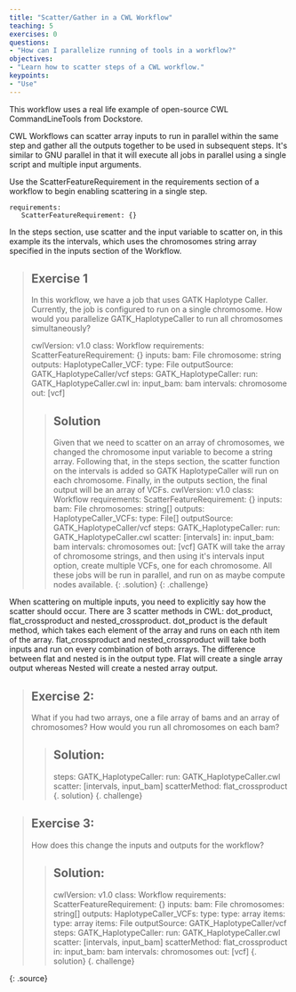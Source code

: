 ```yaml
---
title: "Scatter/Gather in a CWL Workflow"
teaching: 5
exercises: 0
questions:
- "How can I parallelize running of tools in a workflow?"
objectives:
- "Learn how to scatter steps of a CWL workflow."
keypoints:
- "Use"
---
```

This workflow uses a real life example of open-source CWL CommandLineTools from Dockstore.

CWL Workflows can scatter array inputs to run in parallel within the same step and gather all the outputs together to be used in subsequent steps. It's similar to GNU parallel in that it will execute all jobs in parallel using a single script and multiple input arguments.

Use the ScatterFeatureRequirement in the requirements section of a workflow to begin enabling scattering in a single step.

~~~
requirements:
   ScatterFeatureRequirement: {}
~~~

In the steps section, use scatter and the input variable to scatter on, in this example its the intervals, which uses the chromosomes string array specified in the inputs section of the Workflow.

> ## Exercise 1
>
> In this workflow, we have a job that uses GATK Haplotype Caller. Currently, the job is configured to run on a single chromosome. How would you parallelize GATK_HaplotypeCaller to run all chromosomes simultaneously?
> 
> cwlVersion: v1.0
> class: Workflow
> requirements:
>    ScatterFeatureRequirement: {}
> inputs:
>    bam: File
>    chromosome: string
> outputs:
>   HaplotypeCaller_VCF:
>     type: File
>     outputSource: GATK_HaplotypeCaller/vcf
> steps:
>   GATK_HaplotypeCaller:
>     run: GATK_HaplotypeCaller.cwl
>     in:
>       input_bam: bam
>       intervals: chromosome
>     out: [vcf]
>
> > ## Solution
> > Given that we need to scatter on an array of chromosomes, we changed the chromosome input variable to become a string array. Following that, in the steps section, the scatter function on the intervals is added so GATK HaplotypeCaller will run on each chromosome. Finally, in the outputs section, the final output will be an array of VCFs.
> > cwlVersion: v1.0
> > class: Workflow
> > requirements:
> >    ScatterFeatureRequirement: {}
> > inputs:
> >    bam: File
> >    chromosomes: string[]
> > outputs:
> >   HaplotypeCaller_VCFs:
> >     type: File[]
> >     outputSource: GATK_HaplotypeCaller/vcf
> > steps:
> >   GATK_HaplotypeCaller:
> >     run: GATK_HaplotypeCaller.cwl
> >     scatter: [intervals]
> >     in:
> >       input_bam: bam
> >       intervals: chromosomes
> >     out: [vcf]
> > GATK will take the array of chromosome strings, and then using it's intervals input option, create multiple VCFs, one for each chromosome. All these jobs will be run in parallel, and run on as maybe compute nodes available.
> {: .solution}
{: .challenge}

When scattering on multiple inputs, you need to explicitly say how the scatter should occur. There are 3 scatter methods in CWL: dot_product, flat_crossproduct and nested_crossproduct. dot_product is the default method, which takes each element of the array and runs on each nth item of the array. flat_crossproduct and nested_crossproduct will take both inputs and run on every combination of both arrays. The difference between flat and nested is in the output type. Flat will create a single array output whereas Nested will create a nested array output.

> ## Exercise 2:
>
> What if you had two arrays, one a file array of bams and an array of chromosomes? How would you run all chromosomes on each bam?
>
> > ## Solution:
> > 
> > steps:
> >   GATK_HaplotypeCaller:
> >     run: GATK_HaplotypeCaller.cwl
> >     scatter: [intervals, input_bam]
> >     scatterMethod: flat_crossproduct
> {. solution}
{. challenge}

> ## Exercise 3:
> 
> How does this change the inputs and outputs for the workflow?
>
> > ## Solution:
> > 
> > cwlVersion: v1.0
> > class: Workflow
> > requirements:
> >   ScatterFeatureRequirement: {}
> > inputs:
> >    bam: File
> >    chromosomes: string[]
> > outputs:
> >   HaplotypeCaller_VCFs:
> >     type:
> >       type: array
> >       items:
> >         type: array
> >         items: File
> >     outputSource: GATK_HaplotypeCaller/vcf
> > steps:
> >   GATK_HaplotypeCaller:
> >     run: GATK_HaplotypeCaller.cwl
> >     scatter: [intervals, input_bam]
> >     scatterMethod: flat_crossproduct
> >     in:
> >       input_bam: bam
> >       intervals: chromosomes
> >     out: [vcf]
> {. solution}
{. challenge}

{: .source}
